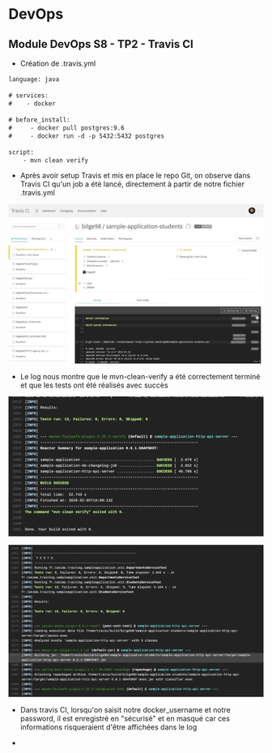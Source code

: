 # DevOps

## Module DevOps S8 - TP2 - Travis CI 

* Création de .travis.yml
```
language: java

# services:
#    - docker
   
# before_install:
#     - docker pull postgres:9.6
#     - docker run -d -p 5432:5432 postgres
   
script: 
    - mvn clean verify
```
* Après avoir setup Travis et mis en place le repo Git, on observe dans Travis CI qu'un job a été lancé, directement à partir de notre fichier .travis.yml 

![40% center](travis.png)

* Le log nous montre que le mvn-clean-verify a été correctement terminé et que les tests ont été réalisés avec succès

![40% center](mvn-clean-verify.png)

![40% center](tests-travis.png)

* Dans travis CI, lorsqu'on saisit notre docker_username et notre password, il est enregistré en "sécurisé" et en masqué car ces informations risqueraient d'être affichées dans le log

*

